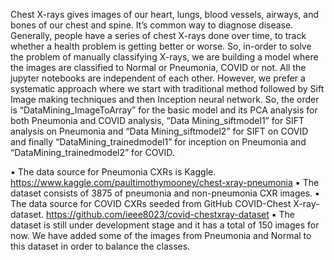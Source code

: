 Chest X-rays gives images of our heart, lungs, blood vessels, airways, and bones of our chest and spine. It’s common way to diagnose disease. Generally, people have a series of chest X-rays done over time, to track whether a health problem is getting better or worse. So, in-order to solve the problem of manually classifying X-rays, we are building a model where the images are classified to Normal or Pneumonia, COVID or not.
All the jupyter notebooks are independent of each other. However, we prefer a systematic approach where we start with traditional method followed by Sift Image making techniques and then Inception neural network. So, the order is “DataMining_ImageToArray” for the basic model and its PCA analysis for both Pneumonia and COVID analysis,  “Data Mining_siftmodel1” for SIFT analysis on Pneumonia and “Data Mining_siftmodel2” for SIFT on COVID and finally “DataMining_trainedmodel1” for inception on Pneumonia and “DataMining_trainedmodel2” for COVID.

▪	The data source for Pneumonia CXRs is Kaggle.
https://www.kaggle.com/paultimothymooney/chest-xray-pneumonia 
▪	The dataset consists of 3875 of pneumonia and non-pneumonia CXR images.
▪	The data source for COVID CXRs seeded from GitHub COVID-Chest X-ray-dataset. https://github.com/ieee8023/covid-chestxray-dataset 
▪	The dataset is still under development stage and it has a total of 150 images for now. We have added some of the images from Pneumonia and Normal to this dataset in order to balance the classes.

